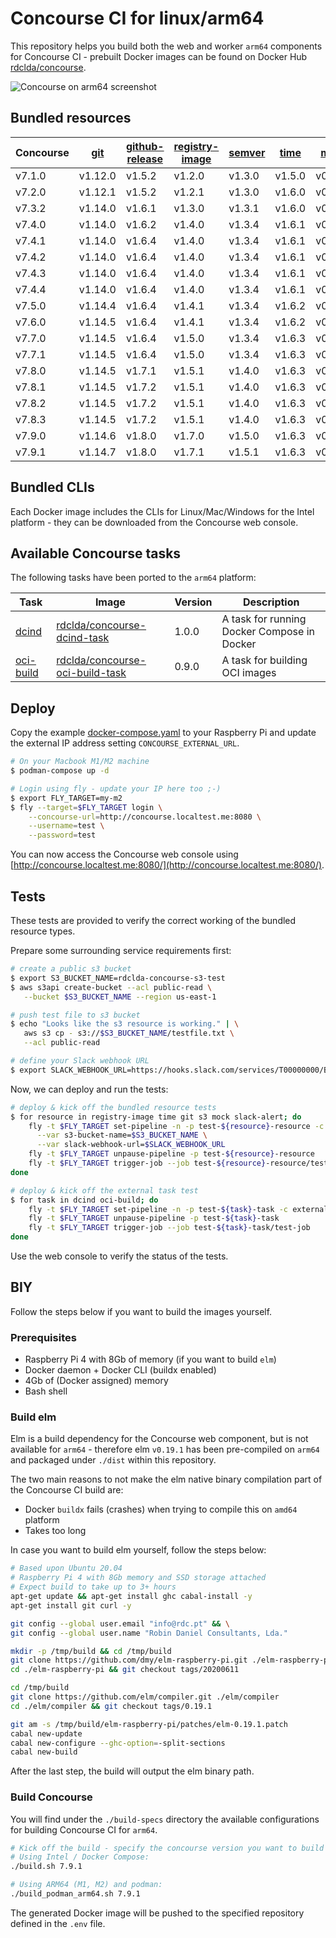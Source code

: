 # Concourse CI for linux/arm64

This repository helps you build both the web and worker `arm64` components for Concourse CI - prebuilt Docker images can be found on Docker Hub [rdclda/concourse](https://hub.docker.com/repository/docker/rdclda/concourse).

![Concourse on arm64 screenshot](./screenshot.png)

## Bundled resources

| Concourse | [git](https://github.com/concourse/git-resource) | [github-release](https://github.com/concourse/github-release-resource) | [registry-image](https://github.com/concourse/registry-image-resource) | [semver](https://github.com/concourse/semver-resource) | [time](https://github.com/concourse/time-resource) | [mock](https://github.com/concourse/mock-resource) | [s3](https://github.com/concourse/s3-resource) | [slack-alert](https://github.com/arbourd/concourse-slack-alert-resource) |
|--- |--- |--- |--- |--- |--- |--- |--- |--- |
| v7.1.0 | v1.12.0 | v1.5.2 | v1.2.0 | v1.3.0 | v1.5.0 | v0.11.1 | v1.1.1 | v0.15.0 |
| v7.2.0 | v1.12.1 | v1.5.2 | v1.2.1 | v1.3.0 | v1.6.0 | v0.11.1 | v1.1.1 | v0.15.0 |
| v7.3.2 | v1.14.0 | v1.6.1 | v1.3.0 | v1.3.1 | v1.6.0 | v0.11.2 | v1.1.1 | v0.15.0 |
| v7.4.0 | v1.14.0 | v1.6.2 | v1.4.0 | v1.3.4 | v1.6.1 | v0.12.2 | v1.1.2 | v0.15.0 |
| v7.4.1 | v1.14.0 | v1.6.4 | v1.4.0 | v1.3.4 | v1.6.1 | v0.12.2 | v1.1.2 | v0.15.0 |
| v7.4.2 | v1.14.0 | v1.6.4 | v1.4.0 | v1.3.4 | v1.6.1 | v0.12.2 | v1.1.2 | v0.15.0 |
| v7.4.3 | v1.14.0 | v1.6.4 | v1.4.0 | v1.3.4 | v1.6.1 | v0.12.2 | v1.1.2 | v0.15.0 |
| v7.4.4 | v1.14.0 | v1.6.4 | v1.4.0 | v1.3.4 | v1.6.1 | v0.12.2 | v1.1.2 | v0.15.0 |
| v7.5.0 | v1.14.4 | v1.6.4 | v1.4.1 | v1.3.4 | v1.6.2 | v0.12.3 | v1.1.3 | v0.15.0 |
| v7.6.0 | v1.14.5 | v1.6.4 | v1.4.1 | v1.3.4 | v1.6.2 | v0.12.3 | v1.1.3 | v0.15.0 |
| v7.7.0 | v1.14.5 | v1.6.4 | v1.5.0 | v1.3.4 | v1.6.3 | v0.12.3 | v1.2.0 | v0.15.0 |
| v7.7.1 | v1.14.5 | v1.6.4 | v1.5.0 | v1.3.4 | v1.6.3 | v0.12.3 | v1.2.0 | v0.15.0 |
| v7.8.0 | v1.14.5 | v1.7.1 | v1.5.1 | v1.4.0 | v1.6.3 | v0.12.4 | v1.2.1 | v0.15.0 |
| v7.8.1 | v1.14.5 | v1.7.2 | v1.5.1 | v1.4.0 | v1.6.3 | v0.12.4 | v1.2.1 | v0.15.0 |
| v7.8.2 | v1.14.5 | v1.7.2 | v1.5.1 | v1.4.0 | v1.6.3 | v0.12.4 | v1.2.1 | v0.15.0 |
| v7.8.3 | v1.14.5 | v1.7.2 | v1.5.1 | v1.4.0 | v1.6.3 | v0.12.4 | v1.2.1 | v0.15.0 |
| v7.9.0 | v1.14.6 | v1.8.0 | v1.7.0 | v1.5.0 | v1.6.3 | v0.12.4 | v1.2.1 | v0.15.0 |
| v7.9.1 | v1.14.7 | v1.8.0 | v1.7.1 | v1.5.1 | v1.6.3 | v0.12.4 | v1.2.1 | v0.15.0 |

## Bundled CLIs

Each Docker image includes the CLIs for Linux/Mac/Windows for the Intel platform - they can be downloaded from the Concourse web console.

## Available Concourse tasks

The following tasks have been ported to the `arm64` platform:

| Task | Image | Version | Description |
|--- |--- |--- |---|
| [dcind](https://github.com/robinhuiser/concourse-arm64/tree/main/external-tasks/dcind) | [rdclda/concourse-dcind-task](https://hub.docker.com/repository/docker/rdclda/concourse-dcind-task) | 1.0.0 | A task for running Docker Compose in Docker |
| [oci-build](https://github.com/concourse/oci-build-task) | [rdclda/concourse-oci-build-task](https://hub.docker.com/repository/docker/rdclda/concourse-oci-build-task) | 0.9.0 | A task for building OCI images |

## Deploy

Copy the example [docker-compose.yaml](./docker-compose.yaml) to your Raspberry Pi and update the external IP address setting `CONCOURSE_EXTERNAL_URL`.

~~~bash
# On your Macbook M1/M2 machine
$ podman-compose up -d

# Login using fly - update your IP here too ;-)
$ export FLY_TARGET=my-m2
$ fly --target=$FLY_TARGET login \
    --concourse-url=http://concourse.localtest.me:8080 \
    --username=test \
    --password=test
~~~

You can now access the Concourse web console using [http://concourse.localtest.me:8080/](http://concourse.localtest.me:8080/).

## Tests

These tests are provided to verify the correct working of the bundled resource types.

Prepare some surrounding service requirements first:

~~~bash
# create a public s3 bucket
$ export S3_BUCKET_NAME=rdclda-concourse-s3-test
$ aws s3api create-bucket --acl public-read \
   --bucket $S3_BUCKET_NAME --region us-east-1

# push test file to s3 bucket
$ echo "Looks like the s3 resource is working." | \
   aws s3 cp - s3://$S3_BUCKET_NAME/testfile.txt \
   --acl public-read

# define your Slack webhook URL
$ export SLACK_WEBHOOK_URL=https://hooks.slack.com/services/T00000000/B00000000/XXXXXXXXXXXXXXXXXXXXXXXX
~~~

Now, we can deploy and run the tests:

~~~bash
# deploy & kick off the bundled resource tests
$ for resource in registry-image time git s3 mock slack-alert; do
    fly -t $FLY_TARGET set-pipeline -n -p test-${resource}-resource -c tests/$resource-resource.yaml \
      --var s3-bucket-name=$S3_BUCKET_NAME \
      --var slack-webhook-url=$SLACK_WEBHOOK_URL
    fly -t $FLY_TARGET unpause-pipeline -p test-${resource}-resource
    fly -t $FLY_TARGET trigger-job --job test-${resource}-resource/test-job
done

# deploy & kick off the external task test
$ for task in dcind oci-build; do
    fly -t $FLY_TARGET set-pipeline -n -p test-${task}-task -c external-tasks/${task}/example/pipe.yaml
    fly -t $FLY_TARGET unpause-pipeline -p test-${task}-task
    fly -t $FLY_TARGET trigger-job --job test-${task}-task/test-job
done
~~~

Use the web console to verify the status of the tests.

## BIY

Follow the steps below if you want to build the images yourself.
### Prerequisites

* Raspberry Pi 4 with 8Gb of memory (if you want to build `elm`)
* Docker daemon + Docker CLI (buildx enabled)
* 4Gb of (Docker assigned) memory
* Bash shell

### Build elm

Elm is a build dependency for the Concourse web component, but is not available for `arm64` - therefore elm `v0.19.1` has been pre-compiled on `arm64` and packaged under `./dist` within this repository.

The two main reasons to not make the elm native binary compilation part of the Concourse CI build are:

* Docker `buildx` fails (crashes) when trying to compile this on `amd64` platform
* Takes too long

In case you want to build elm yourself, follow the steps below:

~~~bash
# Based upon Ubuntu 20.04
# Raspberry Pi 4 with 8Gb memory and SSD storage attached
# Expect build to take up to 3+ hours
apt-get update && apt-get install ghc cabal-install -y
apt-get install git curl -y

git config --global user.email "info@rdc.pt" && \
git config --global user.name "Robin Daniel Consultants, Lda."

mkdir -p /tmp/build && cd /tmp/build
git clone https://github.com/dmy/elm-raspberry-pi.git ./elm-raspberry-pi
cd ./elm-raspberry-pi && git checkout tags/20200611

cd /tmp/build
git clone https://github.com/elm/compiler.git ./elm/compiler
cd ./elm/compiler && git checkout tags/0.19.1

git am -s /tmp/build/elm-raspberry-pi/patches/elm-0.19.1.patch
cabal new-update
cabal new-configure --ghc-option=-split-sections
cabal new-build
~~~

After the last step, the build will output the elm binary path.

### Build Concourse

You will find under the `./build-specs` directory the available configurations for building Concourse CI for `arm64`.

~~~bash
# Kick off the build - specify the concourse version you want to build
# Using Intel / Docker Compose:
./build.sh 7.9.1

# Using ARM64 (M1, M2) and podman:
./build_podman_arm64.sh 7.9.1
~~~

The generated Docker image will be pushed to the specified repository defined in the `.env` file.
